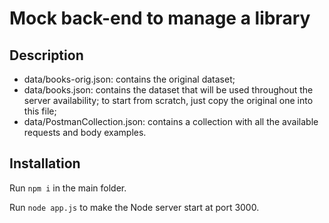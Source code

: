# Mock back-end to manage a library

## Description

- data/books-orig.json: contains the original dataset;
- data/books.json: contains the dataset that will be used throughout the server availability; to start from scratch, just copy the original one into this file;
- data/PostmanCollection.json: contains a collection with all the available requests and body examples.

## Installation

Run `npm i` in the main folder.

Run `node app.js` to make the Node server start at port 3000.
